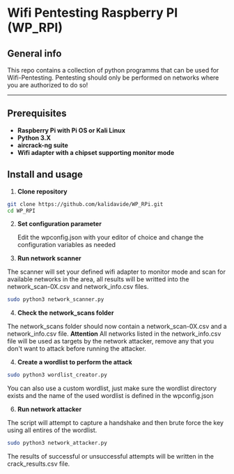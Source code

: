 # Wifi Pentesting Raspberry PI (WP_RPI)

## General info

This repo contains a collection of python programms that can be used for Wifi-Pentesting. 
Pentesting should only be performed on networks where you are authorized to do so!

---

## Prerequisites

- **Raspberry Pi with Pi OS or Kali Linux**
- **Python 3.X**
- **aircrack-ng suite**
- **Wifi adapter with a chipset supporting monitor mode**

## Install and usage

1. **Clone repository**
```bash
git clone https://github.com/kalidavide/WP_RPi.git
cd WP_RPI
```

2. **Set configuration parameter**
   
   Edit the wpconfig.json with your editor of choice and change the configuration variables as needed
   
4.  **Run network scanner**

   The scanner will set your defined wifi adapter to monitor mode and scan for available networks in the area, all results will be writted into the network_scan-0X.csv and network_info.csv files.
```bash
sudo python3 network_scanner.py
```

   
4.  **Check the network_scans folder**

   The network_scans folder should now contain a network_scan-0X.csv and a network_info.csv file. 
   **Attention**
   All networks listed in the network_info.csv file will be used as targets by the network attacker, remove any that you don't want to attack before running the attacker.

4.  **Create a wordlist to perform the attack**
```bash
sudo python3 wordlist_creator.py
```
You can also use a custom wordlist, just make sure the wordlist directory exists and the name of the used wordlist is defined in the wpconfig.json
   
6.  **Run network attacker**

   The script will attempt to capture a handshake and then brute force the key using all entires of the wordlist. 
```bash
sudo python3 network_attacker.py
```
   The results of successful or unsuccessful attempts will be written in the crack_results.csv file.





